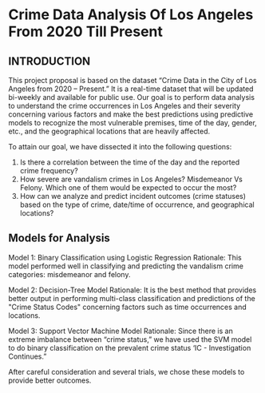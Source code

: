 # Crime Data Analysis Of Los Angeles From 2020 Till Present

## INTRODUCTION
This project proposal is based on the dataset “Crime Data in the City of Los Angeles from 2020 – Present.” It is a real-time dataset that will be updated bi-weekly and available for public use. Our goal is to perform data analysis to understand the crime occurrences in Los Angeles and their severity concerning various factors and make the best predictions using predictive models to recognize the most vulnerable premises, time of the day, gender, etc., and the geographical locations that are heavily affected. 

To attain our goal, we have dissected it into the following questions: 
1. Is there a correlation between the time of the day and the reported crime frequency? 
2. How severe are vandalism crimes in Los Angeles? Misdemeanor Vs Felony. Which one of them would be expected to occur the most?​ 
3. How can we analyze and predict incident outcomes (crime statuses) based on the type of crime, date/time of occurrence, and geographical locations? 

## Models for Analysis 

Model 1: Binary Classification using Logistic Regression 
Rationale: This model performed well in classifying and predicting the vandalism crime categories: misdemeanor and felony. 

Model 2: Decision-Tree Model 
Rationale: It is the best method that provides better output in performing multi-class classification and predictions of the "Crime Status Codes" concerning factors such as time occurrences and locations.​ 

Model 3: Support Vector Machine Model 
Rationale: Since there is an extreme imbalance between “crime status,” we have used the SVM model to do binary classification on the prevalent crime status ‘IC - Investigation Continues.” 

After careful consideration and several trials, we chose these models to provide better outcomes. 
